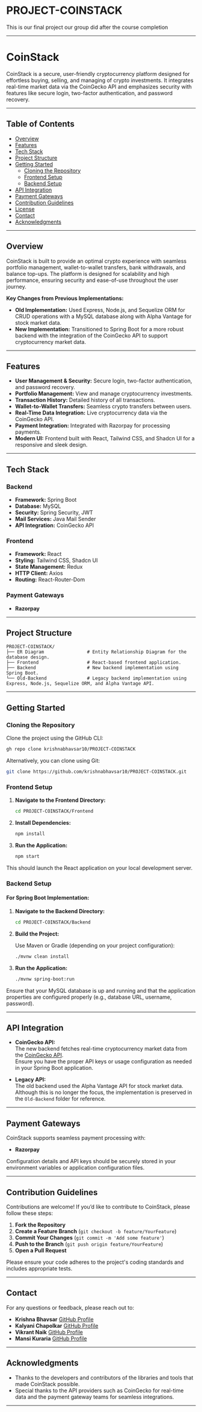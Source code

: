 # PROJECT-COINSTACK
This is our final project our group did after the course completion

---

# CoinStack

CoinStack is a secure, user-friendly cryptocurrency platform designed for effortless buying, selling, and managing of crypto investments. It integrates real-time market data via the CoinGecko API and emphasizes security with features like secure login, two-factor authentication, and password recovery.

---

## Table of Contents

- [Overview](#overview)
- [Features](#features)
- [Tech Stack](#tech-stack)
- [Project Structure](#project-structure)
- [Getting Started](#getting-started)
  - [Cloning the Repository](#cloning-the-repository)
  - [Frontend Setup](#frontend-setup)
  - [Backend Setup](#backend-setup)
- [API Integration](#api-integration)
- [Payment Gateways](#payment-gateways)
- [Contribution Guidelines](#contribution-guidelines)
- [License](#license)
- [Contact](#contact)
- [Acknowledgments](#acknowledgments)

---

## Overview

CoinStack is built to provide an optimal crypto experience with seamless portfolio management, wallet-to-wallet transfers, bank withdrawals, and balance top-ups. The platform is designed for scalability and high performance, ensuring security and ease-of-use throughout the user journey.

**Key Changes from Previous Implementations:**
- **Old Implementation:** Used Express, Node.js, and Sequelize ORM for CRUD operations with a MySQL database along with Alpha Vantage for stock market data.
- **New Implementation:** Transitioned to Spring Boot for a more robust backend with the integration of the CoinGecko API to support cryptocurrency market data.

---

## Features

- **User Management & Security:** Secure login, two-factor authentication, and password recovery.
- **Portfolio Management:** View and manage cryptocurrency investments.
- **Transaction History:** Detailed history of all transactions.
- **Wallet-to-Wallet Transfers:** Seamless crypto transfers between users.
- **Real-Time Data Integration:** Live cryptocurrency data via the CoinGecko API.
- **Payment Integration:** Integrated with Razorpay for processing payments.
- **Modern UI:** Frontend built with React, Tailwind CSS, and Shadcn UI for a responsive and sleek design.

---

## Tech Stack

### Backend
- **Framework:** Spring Boot
- **Database:** MySQL
- **Security:** Spring Security, JWT 
- **Mail Services:** Java Mail Sender
- **API Integration:** CoinGecko API

### Frontend
- **Framework:** React
- **Styling:** Tailwind CSS, Shadcn UI
- **State Management:** Redux
- **HTTP Client:** Axios
- **Routing:** React-Router-Dom

### Payment Gateways
- **Razorpay**

---

## Project Structure

```
PROJECT-COINSTACK/
├── ER Diagram                # Entity Relationship Diagram for the database design.
├── Frontend                  # React-based frontend application.
├── Backend                   # New backend implementation using Spring Boot.
└── Old-Backend               # Legacy backend implementation using Express, Node.js, Sequelize ORM, and Alpha Vantage API.
```

---

## Getting Started

### Cloning the Repository

Clone the project using the GitHub CLI:

```bash
gh repo clone krishnabhavsar10/PROJECT-COINSTACK
```

Alternatively, you can clone using Git:

```bash
git clone https://github.com/krishnabhavsar10/PROJECT-COINSTACK.git
```

### Frontend Setup

1. **Navigate to the Frontend Directory:**

   ```bash
   cd PROJECT-COINSTACK/Frontend
   ```

2. **Install Dependencies:**

   ```bash
   npm install
   ```

3. **Run the Application:**

   ```bash
   npm start
   ```

This should launch the React application on your local development server.

### Backend Setup

#### For Spring Boot Implementation:

1. **Navigate to the Backend Directory:**

   ```bash
   cd PROJECT-COINSTACK/Backend
   ```

2. **Build the Project:**

   Use Maven or Gradle (depending on your project configuration):

   ```bash
   ./mvnw clean install
   ```

3. **Run the Application:**

   ```bash
   ./mvnw spring-boot:run
   ```

Ensure that your MySQL database is up and running and that the application properties are configured properly (e.g., database URL, username, password).

---

## API Integration

- **CoinGecko API:**  
  The new backend fetches real-time cryptocurrency market data from the [CoinGecko API](https://www.coingecko.com/en/api).  
  Ensure you have the proper API keys or usage configuration as needed in your Spring Boot application.

- **Legacy API:**  
  The old backend used the Alpha Vantage API for stock market data. Although this is no longer the focus, the implementation is preserved in the `Old-Backend` folder for reference.

---

## Payment Gateways

CoinStack supports seamless payment processing with:

- **Razorpay**

Configuration details and API keys should be securely stored in your environment variables or application configuration files.

---

## Contribution Guidelines

Contributions are welcome! If you’d like to contribute to CoinStack, please follow these steps:

1. **Fork the Repository**
2. **Create a Feature Branch** (`git checkout -b feature/YourFeature`)
3. **Commit Your Changes** (`git commit -m 'Add some feature'`)
4. **Push to the Branch** (`git push origin feature/YourFeature`)
5. **Open a Pull Request**

Please ensure your code adheres to the project's coding standards and includes appropriate tests.

---


## Contact

For any questions or feedback, please reach out to:

- **Krishna Bhavsar**  [GitHub Profile](https://github.com/krishnabhavsar10)
- **Kalyani Chapolkar**
  [GitHub Profile](https://github.com/kalyanichaporkar)
- **Vikrant Naik**
  [GitHub Profile](https://github.com/Vikrant9098)
- **Mansi Kuraria**
  [GitHub Profile](https://github.com/MansiKuraria)

---

## Acknowledgments

- Thanks to the developers and contributors of the libraries and tools that made CoinStack possible.
- Special thanks to the API providers such as CoinGecko for real-time data and the payment gateway teams for seamless integrations.

---
